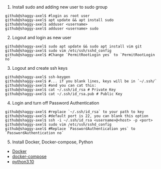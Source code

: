 1. Install sudo and adding new user to sudo group
```console
github@shaggy-axel$ #login as root user
github@shaggy-axel$ apt update && apt install sudo
github@shaggy-axel$ adduser <username>
github@shaggy-axel$ adduser <username> sudo
```
2. Logout and login as new user
```console
github@shaggy-axel$ sudo apt update && sudo apt install vim git
github@shaggy-axel$ sudo vim /etc/ssh/sshd_config
github@shaggy-axel$ #Change `PermitRootLogin yes` to `PermitRootLogin no`
```
3. Logout and create ssh keys
```console
github@shaggy-axel$ ssh-keygen
github@shaggy-axel$ #... if you blank lines, keys will be in `~/.ssh/`
github@shaggy-axel$ #and you can cat this:
github@shaggy-axel$ cat ~/.ssh/id_rsa # Private Key
github@shaggy-axel$ cat ~/.ssh/id_rsa.pub # Public Key
```
4. Login and turn off Password Authentication
```console
github@shaggy-axel$ #replace `~/.ssh/id_rsa` to your path to key
github@shaggy-axel$ #default port is 22, you can blank this option
github@shaggy-axel$ ssh -i ~/.ssh/id_rsa <username>@<host> -p <port>
github@shaggy-axel$ sudo vim /etc/ssh/sshd_config
github@shaggy-axel$ #Replace `PasswordAuthentication yes` to `PasswordAuthentication no`
```
5. Install Docker, Docker-compose, Python
* [Docker](https://docs.docker.com/engine/install/ubuntu/)
* [docker-compose](https://www.digitalocean.com/community/tutorials/how-to-install-docker-compose-on-ubuntu-18-04-ru)
* [python3.10](https://computingforgeeks.com/how-to-install-python-on-ubuntu-linux-system/)
